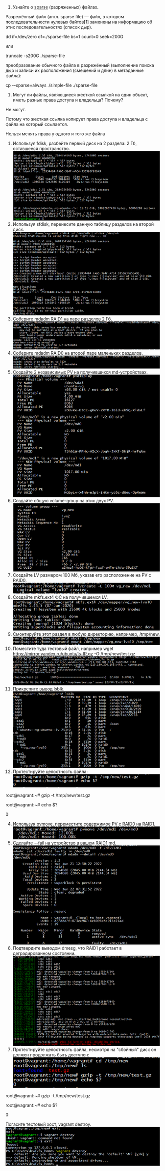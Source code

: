 
1. Узнайте о [sparse](https://ru.wikipedia.org/wiki/%D0%A0%D0%B0%D0%B7%D1%80%D0%B5%D0%B6%D1%91%D0%BD%D0%BD%D1%8B%D0%B9_%D1%84%D0%B0%D0%B9%D0%BB) (разряженных) файлах.

Разрежённый файл (англ. sparse file) — файл, в котором последовательности нулевых байтов[1] заменены на информацию об этих последовательностях (список дыр).

dd if=/dev/zero of=./sparse-file bs=1 count=0 seek=200G

или

truncate -s200G ./sparse-file

преобразование обычного файла в разрежённый (выполнение поиска дыр и записи их расположения (смещений и длин) в метаданные файла):

cp --sparse=always ./simple-file ./sparse-file

1. Могут ли файлы, являющиеся жесткой ссылкой на один объект, иметь разные права доступа и владельца? Почему?

Не могут.

Потому что жесткая ссылка копирует права доступа и владельца с файла на который ссылается. 

Нельзя менять права у одного и того же файла


1. Используя fdisk, разбейте первый диск на 2 раздела: 2 Гб, оставшееся пространство.
![](png/Screenshot_3.png)
2. Используя sfdisk, перенесите данную таблицу разделов на второй диск.
![](png/Screenshot_1.png)
3. Соберите mdadm RAID1 на паре разделов 2 Гб.
![](png/Screenshot_7.png)
4. Соберите mdadm RAID0 на второй паре маленьких разделов.
![](png/Screenshot_6.png)
5. Создайте 2 независимых PV на получившихся md-устройствах.
![](png/Screenshot_8.png)
6. Создайте общую volume-group на этих двух PV.
![](png/Screenshot_10.png)
7. Создайте LV размером 100 Мб, указав его расположение на PV с RAID0.
![](png/Screenshot_11.png)
8. Создайте mkfs.ext4 ФС на получившемся LV.
![](png/Screenshot_12.png)
9. Смонтируйте этот раздел в любую директорию, например, /tmp/new.
![](png/Screenshot_13.png)
10. Поместите туда тестовый файл, например wget https://mirror.yandex.ru/ubuntu/ls-lR.gz -O /tmp/new/test.gz.
![](png/Screenshot_14.png)
11. Прикрепите вывод lsblk.
![](png/Screenshot_15.png)
12. Протестируйте целостность файла:
![](png/Screenshot_16.png)


root@vagrant:~# gzip -t /tmp/new/test.gz

root@vagrant:~# echo $?

0

4. Используя pvmove, переместите содержимое PV с RAID0 на RAID1.
![](png/Screenshot_17.png)
5. Сделайте --fail на устройство в вашем RAID1 md.
![](png/Screenshot_18.png)
6. Подтвердите выводом dmesg, что RAID1 работает в деградированном состоянии.
![](png/Screenshot_20.png)
7. Протестируйте целостность файла, несмотря на "сбойный" диск он должен продолжать быть доступен:
![](png/Screenshot_22.png)

root@vagrant:~# gzip -t /tmp/new/test.gz

root@vagrant:~# echo $?

0

Погасите тестовый хост, vagrant destroy.
![](png/Screenshot_23.png)

